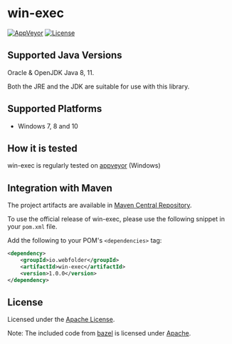 # win-exec

[![AppVeyor](https://img.shields.io/appveyor/ci/WebFolder/win-exec.svg?label=Windows)](https://ci.appveyor.com/project/WebFolder/win-exec) [![License](https://img.shields.io/badge/license-Apache-blue.svg)](https://github.com/webfolderio/win-exec/blob/master/LICENSE)

Supported Java Versions
-----------------------

Oracle & OpenJDK Java 8, 11.

Both the JRE and the JDK are suitable for use with this library.

Supported Platforms
-------------------
* Windows 7, 8 and 10

How it is tested
----------------
win-exec is regularly tested on [appveyor](https://ci.appveyor.com/project/WebFolder/win-exec) (Windows)

Integration with Maven
----------------------

The project artifacts are available in [Maven Central Repository](https://search.maven.org/artifact/io.webfolder/win-exec).

To use the official release of win-exec, please use the following snippet in your `pom.xml` file.

Add the following to your POM's `<dependencies>` tag:

```xml
<dependency>
    <groupId>io.webfolder</groupId>
    <artifactId>win-exec</artifactId>
    <version>1.0.0</version>
</dependency>
```

License
-------
Licensed under the [Apache License](https://github.com/webfolderio/win-exec/blob/master/LICENSE).

Note: The included code from [bazel](https://github.com/bazelbuild/bazel) is licensed under [Apache](https://github.com/bazelbuild/bazel/blob/master/LICENSE).
